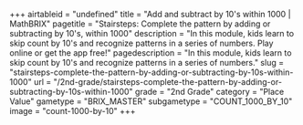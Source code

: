+++
airtableid = "undefined"
title = "Add and subtract by 10's within 1000 | MathBRIX"
pagetitle = "Stairsteps: Complete the pattern by adding or subtracting by 10's, within 1000"
description = "In this module, kids learn to skip count by 10's and recognize patterns in a series of numbers. Play online or get the app free!"
pagedescription = "In this module, kids learn to skip count by 10's and recognize patterns in a series of numbers."
slug = "stairsteps-complete-the-pattern-by-adding-or-subtracting-by-10s-within-1000"
url = "/2nd-grade/stairsteps-complete-the-pattern-by-adding-or-subtracting-by-10s-within-1000"
grade = "2nd Grade"
category = "Place Value"
gametype = "BRIX_MASTER"
subgametype = "COUNT_1000_BY_10"
image = "count-1000-by-10"
+++